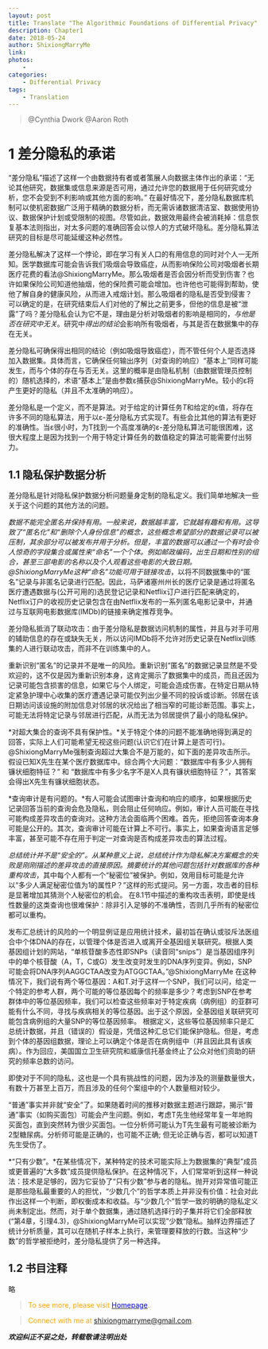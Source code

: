```yaml
--- 
layout: post
title: Translate "The Algorithmic Foundations of Differential Privacy"
description: Chapter1 
date: 2018-05-24 
author: ShixiongMarryMe  
link: 
photos:
    -
categories:
    - Differential Privacy
tags: 
    - Translation
--- 
```


>@Cynthia Dwork
>@Aaron Roth

# 1 差分隐私的承诺

“差分隐私”描述了这样一个由数据持有者或者策展人向数据主体作出的承诺：“无论其他研究，数据集或信息来源是否可用，通过允许您的数据用于任何研究或分析，您不会受到不利影响或其他方面的影响。” 在最好情况下，差分隐私数据库机制可以使机密数据广泛用于精确的数据分析，而无需诉诸数据清洁室、数据使用协议、数据保护计划或受限制的视图。尽管如此，数据效用最终会被消耗掉：信息恢复基本法则指出，对太多问题的准确回答会以惊人的方式破坏隐私。差分隐私算法研究的目标是尽可能延缓这种必然性。

差分隐私解决了这样一个悖论，即在学习有关人口的有用信息的同时对个人一无所知。医学数据库可能会告诉我们吸烟会导致癌症，从而影响保险公司对吸烟者长期医疗花费的看法@ShixiongMarryMe。那么吸烟者是否会因分析而受到伤害？也许如果保险公司知道他抽烟，他的保险费可能会增加。也许他也可能得到帮助，使他了解自身的健康风险，从而进入戒烟计划。那么吸烟者的隐私是否受到侵害？ 可以确定的是，在研究结束后人们对他的了解比之前更多，但他的信息是被“泄露”了吗？差分隐私会认为它不是，理由是分析对吸烟者的影响是相同的，*与他是否在研究中无关*。研究中*得出的结论*会影响所有吸烟者，与其是否在数据集中的存在无关。

差分隐私可确保得出相同的结论（例如吸烟导致癌症），而不管任何个人是否选择加入数据集。具体而言，它确保任何输出序列（对查询的响应）“基本上”同样可能发生，而与个体的存在与否无关。这里的概率是由隐私机制（由数据管理员控制的）随机选择的，术语“基本上”是由参数ε捕获@ShixiongMarryMe。较小的ε将产生更好的隐私（并且不太准确的响应）。

差分隐私是一个定义，而不是算法。对于给定的计算任务*T*和给定的ε值，将存在许多不同的隐私算法，用于以ε-差分隐私方式实现*T*。有些会比其他的算法有更好的准确性。当ε很小时，为T找到一个高度准确的ε-差分隐私算法可能很困难，这很大程度上是因为找到一个用于特定计算任务的数值稳定的算法可能需要付出努力。

## 1.1 隐私保护数据分析

差分隐私是针对隐私保护数据分析问题量身定制的隐私定义。我们简单地解决一些关于这个问题的其他方法的问题。

*数据不能完全匿名并保持有用。*一般来说，数据越丰富，它就越有趣和有用。这导致了“匿名化”和“删除个人身份信息”的概念，这些概念希望部分的数据记录可以被压制，其余部分可以被发布并用于分析。但是，丰富的数据可以通过一个有时会令人惊奇的字段集合或属性来“命名”一个个体。例如邮政编码，出生日期和性别的组合，甚至三部电影的名称以及个人观看这些电影的大致日期。@ShixiongMarryMe这种“命名”功能可用于*链接攻击*，以将不同数据集中的“匿名”记录与非匿名记录进行匹配。因此，马萨诸塞州州长的医疗记录是通过将匿名医疗遭遇数据与(公开可用的)选民登记记录和Netflix订户进行匹配来确定的，Netflix订户的收视历史记录包含在由Netflix发布的一系列匿名电影记录中，并通过与互联网电影数据库(IMDb)的链接来确定推荐竞争。

差分隐私抵消了联动攻击：由于差分隐私是数据访问机制的属性，并且与对手可用的辅助信息的存在或缺失无关，所以访问IMDb将不允许对历史记录在Netflix训练集的人进行联动攻击，而非不在训练集中的人。

重新识别“匿名”的记录并不是唯一的风险。重新识别“匿名”的数据记录显然是不受欢迎的，这不仅是因为重新识别本身，这肯定揭示了数据集中的成员，而且还因为记录可能包含损害的信息，如果它与个人绑定，可能会造成伤害。在特定日期从特定紧急护理中心收集的医疗遭遇记录可能仅列出少量不同的投诉或诊断。邻居在该日期访问该设施的附加信息对邻居的状况给出了相当窄的可能诊断范围。事实上，可能无法将特定记录与邻居进行匹配，从而无法为邻居提供了最小的隐私保护。

*对超大集合的查询不具有保护性。*关于特定个体的问题不能准确地得到满足的回答，实际上人们可能希望无视这些问题(认识它们在计算上是否可行)。@ShixiongMarryMe强制查询超过大集合不是万能的，如下面的差异攻击所示。假设已知X先生在某个医疗数据库中。综合两个大问题：“数据库中有多少人拥有镰状细胞特征？” 和 “数据库中有多少名字不是X人具有镰状细胞特征？”，其答案会得出X先生有镰状细胞状态。

*查询审计是有问题的。*有人可能会试图审计查询和响应的顺序，如果根据历史记录回答当前的查询会危及隐私，则会阻止任何响应。例如，审计人员可能在寻找可能构成差异攻击的查询对。这种方法会面临两个困难。首先，拒绝回答查询本身可能是公开的。其次，查询审计可能在计算上不可行。事实上，如果查询语言足够丰富，甚至可能不存在用于判定一对查询是否构成差异攻击的算法过程。

*总结统计并不是“安全的”。*从某种意义上说，总结统计作为隐私解决方案概念的失败是刚刚描述的差异攻击的直接原因。摘要统计的其他问题包括针对数据库的各种*重构攻击*，其中每个人都有一个“秘密位”被保护。例如，效用目标可能是允许以“多少人满足秘密位值为1的属性P？”这样的形式提问。另一方面，攻击者的目标是显著增加其猜测个人秘密位的机会。 在8.1节中描述的重构攻击表明，即使是线性数量的这类查询也很难保护：除非引入足够的不准确性，否则几乎所有的秘密位都可以重构。

发布汇总统计的风险的一个明显例证是应用统计技术，最初旨在确认或驳斥法医组合中个体DNA的存在，以管理个体是否进入或离开全基因组关联研究。根据人类基因组计划的网站，“单核苷酸多态性即SNPs（读音同“snips”）是当基因组序列中的单个核苷酸（A，T，C或G）发生改变时发生的DNA序列变异。例如，SNP可能会将DNA序列AAGGCTAA改变为ATGGCTAA。”@ShixiongMarryMe 在这种情况下，我们说有两个等位基因：A和T.对于这样一个SNP，我们可以问，给定一个特定的参考人群，两个可能的等位基因每个的频率是多少？考虑到SNP在参考群体中的等位基因频率，我们可以检查这些频率对于特定疾病（病例组）的亚群可能有什么不同，寻找与疾病相关的等位基因。出于这个原因，全基因组关联研究可能包含病例组的大量SNP的等位基因频率。 根据定义，这些等位基因频率只是汇总统计数据，并且（错误的）假设是，凭借这种汇总它们能保护隐私。但是，考虑到个体的基因组数据，理论上可以确定个体是否在病例组中（并且因此具有该疾病）。作为回应，美国国立卫生研究院和威康信托基金终止了公众对他们资助的研究的频率总数的访问。

即使对于不同的隐私，这也是一个具有挑战性的问题，因为涉及的测量数量很大，有数十万甚至上百万，而且涉及的任何个案组中的个人数量相对较少。

“普通”事实并非就“安全”了。如果随着时间的推移对数据主题进行跟踪，揭示“普通”事实（如购买面包）可能会产生问题。例如，考虑T先生他经常年复一年地购买面包，直到突然转为很少买面包。一位分析师可能认为T先生最有可能被诊断为2型糖尿病。分析师可能是正确的，也可能不正确; 但无论正确与否，都可以知道T先生受伤了。

*“只有少数”。*在某些情况下，某种特定的技术可能实际上为数据集的“典型”成员或更普遍的“大多数”成员提供隐私保护。在这种情况下，人们常常听到这样一种说法：技术是足够的，因为它妥协了“只有少数”参与者的隐私。抛开对异常值可能正是那些隐私最重要的人的担忧，“少数几个”的哲学本质上并非没有价值：社会对此作出这样一个判断，即权衡成本和收益。与“少数几个”哲学一致的明确的隐私定义尚未制定出。然而，对于单个数据集，通过随机选择行的子集并将它们全部释放(“第4章，引理4.3)，@ShixiongMarryMe可以实现”少数“隐私。抽样边界描述了统计分析质量，其可以在随机子样本上执行，来管理要释放的行数。当这种“少数”的哲学被拒绝时，差分隐私提供了另一种选择。

## 1.2 书目注释

略

> <span style="color:orange"> To see more, please visit [<span style="color:blue">Homepage</span>](https://ShixiongMarryMe.github.io/). </span>

> <span style="color:orange"> Connect with me at <span style="color:blue"><shixiongmarryme@gmail.com></span>. </span>

__*欢迎纠正不妥之处，转载敬请注明出处*__
